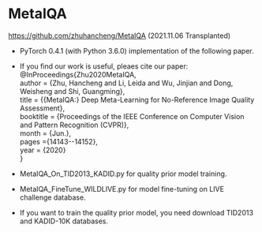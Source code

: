 # MetaIQA

https://github.com/zhuhancheng/MetaIQA  (2021.11.06 Transplanted)

* PyTorch 0.4.1 (with Python 3.6.0) implementation of the following paper.
* If you find our work is useful, pleaes cite our paper:  
@InProceedings{Zhu2020MetaIQA,  
author = {Zhu, Hancheng and Li, Leida and Wu, Jinjian and Dong, Weisheng and Shi, Guangming},  
title = {{MetaIQA:} Deep Meta-Learning for No-Reference Image Quality Assessment},  
booktitle = {Proceedings of the IEEE Conference on Computer Vision and Pattern Recognition (CVPR)},  
month = {Jun.},  
pages ={14143--14152},  
year = {2020}  
}   

* MetaIQA_On_TID2013_KADID.py for quality prior model training.
* MetaIQA_FineTune_WILDLIVE.py for model fine-tuning on LIVE challenge database.

* If you want to train the quality prior model, you need download TID2013 and KADID-10K databases.
